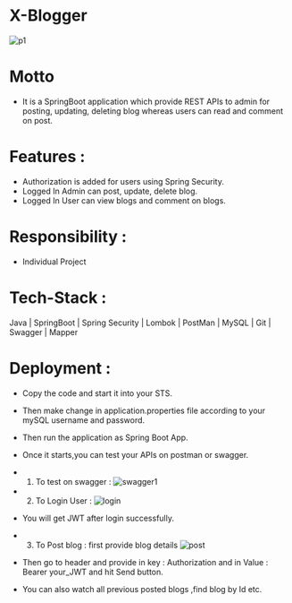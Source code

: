 # X-Blogger

![p1](https://www.thoughtco.com/thmb/u-gOIiVS6lpM0qwOUIHywfm9VOA=/1500x0/filters:no_upscale():max_bytes(150000):strip_icc()/Blogger_logo_wordmark-673823a10bf8471f9e4e03d320cef539.jpg)


# Motto
- It is a SpringBoot application which provide REST APIs to admin for posting, updating, deleting blog whereas users can read and comment on post.


# Features :
- Authorization is added for users using Spring Security.
- Logged In Admin can post, update, delete blog.
- Logged In User can view blogs and comment on blogs.

# Responsibility : 
- Individual Project

# Tech-Stack :
  Java | SpringBoot | Spring Security | Lombok | PostMan | MySQL | Git | Swagger | Mapper
  
# Deployment :

- Copy the code and start it into your STS.
- Then make change in application.properties file according to your mySQL username and password.

- Then run the application as Spring Boot App.
- Once it starts,you can test your APIs on postman or swagger.
- 1) To test on swagger :
![swagger1](https://user-images.githubusercontent.com/103635442/234675599-ebcd1c43-4053-46bd-a66c-65ce9733ad0c.png)


- 2) To Login User :
![login](https://user-images.githubusercontent.com/103635442/224434228-068e2a60-6f3d-48a8-8aec-cbc7a98b9232.png)
- You will get JWT after login successfully.
 
- 3) To Post blog : first provide blog details
![post](https://user-images.githubusercontent.com/103635442/224434339-28dcc672-2245-471f-b813-adbe5fd23c0b.png)
- Then go to header and provide in key : Authorization and in Value  : Bearer your_JWT and hit Send button.
- You can also watch all previous posted blogs ,find blog by Id etc.

